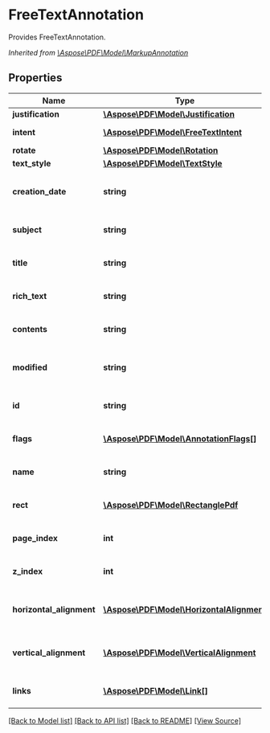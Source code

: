 # FreeTextAnnotation
Provides FreeTextAnnotation.

*Inherited from [\Aspose\PDF\Model\MarkupAnnotation](MarkupAnnotation.md)*
## Properties
Name | Type | Description | Notes
------------ | ------------- | ------------- | -------------
**justification** | [**\Aspose\PDF\Model\Justification**](Justification.md) | Gets Justification of the annotation. | [optional]
**intent** | [**\Aspose\PDF\Model\FreeTextIntent**](FreeTextIntent.md) | Gets or sets the intent of the free text annotation. | [optional]
**rotate** | [**\Aspose\PDF\Model\Rotation**](Rotation.md) | Angle of annotation rotation. | [optional]
**text_style** | [**\Aspose\PDF\Model\TextStyle**](TextStyle.md) | Text style of the annotation. | 
**creation_date** | **string** | The date and time when the annotation was created.<br />*Inherited from [\Aspose\PDF\Model\MarkupAnnotation](MarkupAnnotation.md)* | [optional]
**subject** | **string** | Get the annotation subject.<br />*Inherited from [\Aspose\PDF\Model\MarkupAnnotation](MarkupAnnotation.md)* | [optional]
**title** | **string** | Get the annotation title.<br />*Inherited from [\Aspose\PDF\Model\MarkupAnnotation](MarkupAnnotation.md)* | [optional]
**rich_text** | **string** | Get the annotation RichText.<br />*Inherited from [\Aspose\PDF\Model\MarkupAnnotation](MarkupAnnotation.md)* | [optional]
**contents** | **string** | Get the annotation content.<br />*Inherited from [\Aspose\PDF\Model\Annotation](Annotation.md)* | [optional]
**modified** | **string** | The date and time when the annotation was last modified.<br />*Inherited from [\Aspose\PDF\Model\Annotation](Annotation.md)* | [optional]
**id** | **string** | Gets ID of the annotation.<br />*Inherited from [\Aspose\PDF\Model\Annotation](Annotation.md)* | [optional]
**flags** | [**\Aspose\PDF\Model\AnnotationFlags[]**](AnnotationFlags.md) | Gets Flags of the annotation.<br />*Inherited from [\Aspose\PDF\Model\Annotation](Annotation.md)* | [optional]
**name** | **string** | Gets Name of the annotation.<br />*Inherited from [\Aspose\PDF\Model\Annotation](Annotation.md)* | [optional]
**rect** | [**\Aspose\PDF\Model\RectanglePdf**](RectanglePdf.md) | Gets Rect of the annotation.<br />*Inherited from [\Aspose\PDF\Model\Annotation](Annotation.md)* | 
**page_index** | **int** | Gets PageIndex of the annotation.<br />*Inherited from [\Aspose\PDF\Model\Annotation](Annotation.md)* | [optional]
**z_index** | **int** | Gets ZIndex of the annotation.<br />*Inherited from [\Aspose\PDF\Model\Annotation](Annotation.md)* | [optional]
**horizontal_alignment** | [**\Aspose\PDF\Model\HorizontalAlignment**](HorizontalAlignment.md) | Gets HorizontalAlignment of the annotation.<br />*Inherited from [\Aspose\PDF\Model\Annotation](Annotation.md)* | [optional]
**vertical_alignment** | [**\Aspose\PDF\Model\VerticalAlignment**](VerticalAlignment.md) | Gets VerticalAlignment of the annotation.<br />*Inherited from [\Aspose\PDF\Model\Annotation](Annotation.md)* | [optional]
**links** | [**\Aspose\PDF\Model\Link[]**](Link.md) | Link to the document.<br />*Inherited from [\Aspose\PDF\Model\LinkElement](LinkElement.md)* | [optional]

[[Back to Model list]](../README.md#documentation-for-models) [[Back to API list]](../README.md#documentation-for-api-endpoints) [[Back to README]](../README.md) [[View Source]](../src/Aspose/PDF/Model/FreeTextAnnotation.php)

